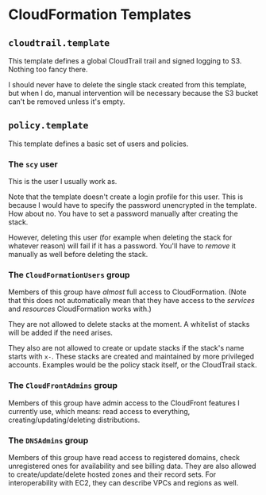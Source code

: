 # CloudFormation Templates

## `cloudtrail.template`

This template defines a global CloudTrail trail and signed logging to S3. Nothing too fancy there.

I should never have to delete the single stack created from this template, but when I do, manual intervention will be necessary because the S3 bucket can't be removed unless it's empty.

## `policy.template`

This template defines a basic set of users and policies.

### The `scy` user

This is the user I usually work as.

Note that the template doesn't create a login profile for this user. This is because I would have to specify the password unencrypted in the template. How about no. You have to set a password manually after creating the stack.

However, deleting this user (for example when deleting the stack for whatever reason) will fail if it has a password. You'll have to _remove_ it manually as well before deleting the stack.

### The `CloudFormationUsers` group

Members of this group have _almost_ full access to CloudFormation. (Note that this does not automatically mean that they have access to the _services_ and _resources_ CloudFormation works with.)

They are not allowed to delete stacks at the moment. A whitelist of stacks will be added if the need arises.

They also are not allowed to create or update stacks if the stack's name starts with `x-`. These stacks are created and maintained by more privileged accounts. Examples would be the policy stack itself, or the CloudTrail stack.

### The `CloudFrontAdmins` group

Members of this group have admin access to the CloudFront features I currently use, which means: read access to everything, creating/updating/deleting distributions.

### The `DNSAdmins` group

Members of this group have read access to registered domains, check unregistered ones for availability and see billing data. They are also allowed to create/update/delete hosted zones and their record sets. For interoperability with EC2, they can describe VPCs and regions as well.